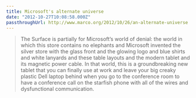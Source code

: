 ```yaml
---
title: Microsoft's alternate universe
date: "2012-10-27T10:08:58.000Z"
passthroughUrl: http://www.marco.org/2012/10/26/an-alternate-universe
---
```


> The Surface is partially for Microsoft’s world of denial: the world in which this store contains no elephants and Microsoft invented the silver store with the glass front and the glowing logo and blue shirts and white lanyards and these table layouts and the modern tablet and its magnetic power cable. In that world, this is a groundbreaking new tablet that you can finally use at work and leave your big creaky plastic Dell laptop behind when you go to the conference room to have a conference call on the starfish phone with all of the wires and dysfunctional communication.